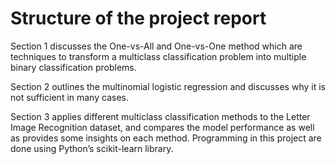 # Structure of the project report
Section 1 discusses the One-vs-All and One-vs-One method which are techniques to transform a multiclass classification problem into multiple binary classification problems. 

Section 2 outlines the multinomial logistic regression and discusses why it is not sufficient in many cases.

Section 3 applies different multiclass classification methods to the Letter Image Recognition dataset, and compares the model performance as well as provides some insights on each method. Programming in this project are done using Python’s scikit-learn library. 
